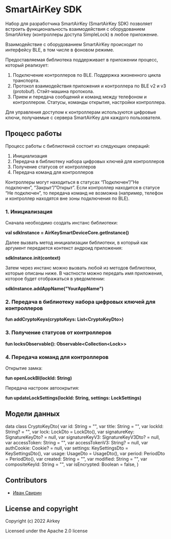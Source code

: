 # SmartAirKey SDK

Набор для разработчика SmartAirKey (SmartAirKey SDK) позволяет встроить функциональность взаимодействия с оборудованием SmartAirkey (контроллеры доступа SimpleLock)  в любое приложение.

Взаимодействие с оборудованием SmartAirKey происходит по интерфейсу BLE, в том числе в фоновом режиме.

Предоставляемая библиотека поддерживает в приложении процесс, который реализует:
1. Подключение контроллеров по BLЕ. Поддержка жизненного цикла транспорта.
2. Протокол взаимодействия приложения и контроллера по BLE v2 и v3 (protobuf). Стэйт-машина протокола.
3. Прием и передача сообщений и команд между телефоном и контроллером. Статусы, команды открытия, настройки контроллера.

Для управления доступом к контроллерам используются цифровые ключи, получаемые с сервера SmartAirKey для каждого пользователя.


## Процесс работы

Процесс работы с библиотекой состоит из следующих операций:
1. Инициализация 
2. Передача в библиотеку набора цифровых ключей для контроллеров
3. Получение статусов от контроллеров
4. Передача команд для контроллеров

Контроллеры могут находиться в статусах “Подключен”/”Не подключен”, “Закрыт”/”Открыт”. Если контроллер находится в статусе “Не подключен”, то передача команд не возможна (например, телефон и контроллер находятся вне зоны подключения по BLE).

### 1. Инициализация

Сначала необходимо создать инстанс библиотеки:  

**val sdkInstance = AirKeySmartDeviceCore.getInstance()**

Далее вызвать метод инициализации библиотеки, в который как аргумент передается контекст андроид приложения:  

**sdkInstance.init(context)**

Затем через инстанс можно вызвать любой из методов библиотеки, которые описаны ниже. В частности можно передать
имя приложения, которое будет отображаться в уведомлении:  

**sdkInstance.addAppName("YourAppName")**

### 2. Передача в библиотеку набора цифровых ключей для контроллеров

**fun addCryptoKeys(cryptoKeys: List\<CryptoKeyDto>)**

### 3. Получение статусов от контроллеров

**fun locksObservable(): Observable\<Collection\<Lock>>**
    
### 4. Передача команд для контроллеров

Открытие замка:
    
**fun openLockBl(lockId: String)**

Передача настроек автоокрытия:
    
**fun updateLockSettings(lockId: String, settings: LockSettings)**


## Модели данных

data class CryptoKeyDto(
    var id: String = "",
    var title: String = "",
    var lockId: String? = "",
    var lock: LockDto = LockDto(),
    var signatureKey: SignatureKeyDto? = null,
    var signatureKeyV3: SignatureKeyV3Dto? = null,
    var accessToken: String = "",
    var accessTokenV3: String? = null,
    var authCookie: Cookie? = null,
    var settings: KeySettingsDto = KeySettingsDto(),
    var usage: UsageDto = UsageDto(),
    var period: PeriodDto = PeriodDto(),
    var created: String = "",
    var modified: String = "",
    var compositeKeyId: String = "",
    var isEncrypted: Boolean = false,
)

## Contributors

- [Иван Свирин](https://github.com/ivansvirin)


## License and copyright
Copyright (c) 2022 Airkey

Licensed under the Apache 2.0 license
